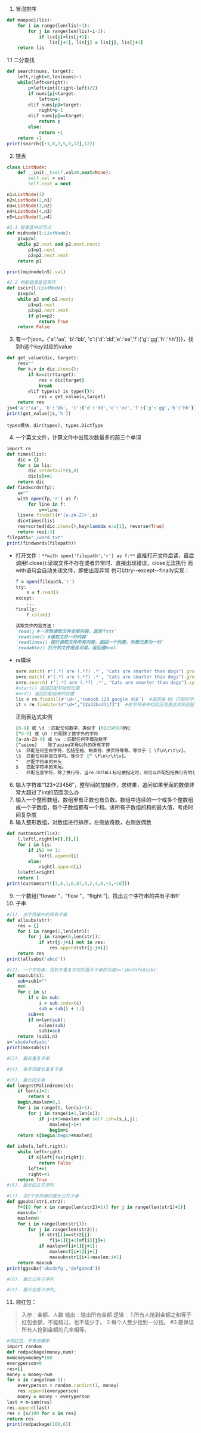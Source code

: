 1. 冒泡排序
```ruby 
def maopao1(lis):
    for i in range(len(lis)-1):
        for j in range(len(lis)-i-1):
            if lis[j]>lis[j+1]:
                lis[j+1], lis[j] = lis[j], lis[j+1]
    return lis
``` 
1.1 二分查找
```ruby 
def search(nums, target):
    left,right=0,len(nums)-1
    while(left<=right):
        p=left+int((right-left)/2)
        if nums[p]<target:
            left=p+1
        elif nums[p]>target:
            right=p-1
        elif nums[p]==target:
            return p
        else:
            return -1
    return -1
print(search([-1,0,3,5,9,12],12))
``` 
2. 链表
```ruby 
class ListNode:
    def __init__(self,val=0,next=None):
        self.val = val
        self.next = next

n1=ListNode(1)
n2=ListNode(2,n1)
n3=ListNode(3,n2)
n4=ListNode(4,n3)
n5=ListNode(5,n4)

#2.1 链表查中间节点
def midnode(l:ListNode):
    p1=p2=l
    while p2.next and p2.next.next:
        p1=p1.next
        p2=p2.next.next
    return p1

print(midnode(n5).val)

#2.2 判断链表是否带环
def iscir(l:ListNode):
    p1=p2=l
    while p2 and p2.next:
        p1=p1.next
        p2=p2.next.next
        if p1==p2:
            return True
    return False
```
3. 有一个json，{'a':'aa', 'b':'bb', 'c':{'d':'dd','e':'ee','f':{'g':'gg','h':'hh'}}}，找到h这个key对应的value
```ruby 
def get_value(dic, target):
    res=""
    for k,v in dic.items():
        if k==str(target):
            res = dic[target]
            break
        elif type(v) is type({}):
            res = get_value(v,target)
    return res
js={'a':'aa', 'b':'bb', 'c':{'d':'dd','e':'ee','f':{'g':'gg','h':'hh'}}}
print(get_value(js,'h'))
``` 
`types模块，dir(types), types.DictType`

4. 一个英文文件，计算文件中出现次数最多的前三个单词
```ruby 
import re
def times(lis):
    dic = {}
    for s in lis:
        dic.setdefault(s,0)
        dic[s]+=1
    return dic
def findwords(fp):
    s=""
    with open(fp,'r') as f:
        for line in f:
            s+=line
    lis=re.findall(r'[a-zA-Z]+',s)
    dic=times(lis)
    res=sorted(dic.items(),key=lambda x:x[1], reverse=True)
    return res[:3]
filepath="./word.txt"
print(findwords(filepath))
```
  * 打开文件：`**with open('filepath','r') as f:**`
    直接打开文件后读，最后调用f.close():读取文件不存在或者异常时，直接出现错误，close无法执行
    而with语句会自动关闭文件，即使出现异常
    也可以try--except--finally实现：
    ```ruby 
    f = open(filepath,'r')
    try:
        s = f.read()
    except:
        ...
    finally:
        f.colse()

    读取文件内容方法：
    `read() #一次性读取文件全部内容，返回个str`
    `readline() #读取文件一行内容`
    `readlines() 按行读取文件所有内容，返回一个列表，列表元素为一行`
    `readable() 打开的文件是否可读，返回值bool`
    ```
  * re模块
    ```ruby
    s=re.match( r'(.*) are (.*?) .*', "Cats are smarter than dogs").group()  #返回被 RE 匹配的字符串。
    s=re.match( r'(.*) are (.*?) .*', "Cats are smarter than dogs").groups() #返回被 RE 匹配的字符串子串元组
    s=re.search( r'(.*) are (.*?) .*', "Cats are smarter than dogs").span()  #返回一个元组包含匹配 (开始,结束) 的位置
    #start() 返回匹配开始的位置
    #end() 返回匹配结束的位置
    lis = re.findall(r'\d+','runoob 123 google 456')  #返回被 RE 匹配的字符串子串组成的列表，如果没有找到匹配的，则返回空列表。
    it = re.finditer(r"\d+","12a32bc43jf3")  #在字符串中找到正则表达式所匹配的所有子串，并把它们作为一个迭代器返回
    ```
    正则表达式实例
    ```ruby
    [0-9] 或 \d ：匹配任何数字，类似于 [0123456789]
    [^0-9] 或 \D ：匹配除了数字外的字符
    [a-zA-Z0-9] 或 \w ：匹配任何字母及数字
    [^aeiou]	除了aeiou字母以外的所有字符
    \s	匹配任何空白字符，包括空格、制表符、换页符等等。等价于 [ \f\n\r\t\v]。
    \S	匹配任何非空白字符。等价于 [^ \f\n\r\t\v]。
    ^	匹配字符串的开头
    $	匹配字符串的末尾。
    .	匹配任意字符，除了换行符，当re.DOTALL标记被指定时，则可以匹配包括换行符的任意字符。
    ```
6. 输入字符串“123+23456”，整型间的加操作，求结果，追问如果里面的数值非常大超过了int的范围怎么办
7. 输入一个整形数组，数组里有正数也有负数。数组中连续的一个或多个整数组成一个子数组，每个子数组都有一个和。求所有子数组的和的最大值，考虑时间复杂度
8. 输入整形数组，对数组进行排序，左侧放奇数，右侧放偶数
```ruby
def customsort(lis):
    l,leftl,rightl=[],[],[]
    for i in lis:
        if i%2 == 1:
            leftl.append(i)
        else:
            rightl.append(i)
    l=leftl+rightl
    return l
print(customsort([3,6,1,6,87,9,2,4,0,-3,-10]))
```
9. 一个数组[“flower ”，“flow ”，“flight ”]，找出三个字符串的共有子串fl‘
10. 子串
```ruby
#(1). 求字符串中的所有子串
def allsubs(str):
    res = []
    for i in range(1,len(str)):
        for j in range(0,len(str)):
            if str[j:j+i] not in res:
                res.append(str[j:j+i])
    return res
print(allsubs('abcd'))

#(2). 一个字符串，找到不重复字符的最大子串的长度s='abcdafedsabc'
def maxsub(s):
    sub=sub1=""
    n=0
    for c in s:
        if c in sub:
            i = sub.index(c)
            sub = sub[i + 1:]
        sub+=c
        if n<len(sub):
            n=len(sub)
            sub1=sub
    return (sub1,n)
s='abcdafedsabc'
print(maxsub(s))

#(3). 最长重复子串

#(4). 单字符最长重复子串

#(5). 最长回文串
def longestPalindrome(s):
    if len(s)<2:
        return s
    begin,maxlen=0,1
    for i in range(0, len(s)-1):
        for j in range(i+1,len(s)):
            if j-i+1>maxlen and self.ishw(s,i,j):
                maxlen=j-i+1
                begin=i
    return s[begin:begin+maxlen]

def ishw(s,left,right):
    while left<right:
        if s[left]!=s[right]:
            return False
        left+=1
        right-=1
    return True
#(6). 最长回文子序列

#(7). 求2个字符串的最长公共子串
def ggsubs(str1,str2):
    f=[[0 for x in range(len(str2)+1)] for j in range(len(str1)+1)]
    maxsub=''
    maxlen=0
    for i in range(len(str1)):
        for j in range(len(str2)):
            if str1[i]==str2[j]:
                f[i+1][j+1]=f[i][j]+1
            if maxlen<f[i+1][j+1]:
                maxlen=f[i+1][j+1]
                maxsub=str1[i+1-maxlen:i+1]
    return maxsub
print(ggsubs('abcdefg','defgabcd'))

#(8). 最长公共子序列

#(9). 最长定差子序列,

```
11. 领红包：
  > 入参：金额、人数
    输出：输出所有金额
    逻辑：
    1.所有人抢到金额之和等于红包金额，不能超过，也不能少于。
    2.每个人至少抢到一分钱。
    #3.要保证所有人抢到金额的几率相等。   
```ruby
#领红包，不考虑概率
import random
def redpackage(money,num):
m=money=money*100
everyperson=0
res=[]
money = money-num
for n in range(num-1):
    everyperson = random.randint(1, money)
    res.append(everyperson)
    money = money - everyperson
last = m-sum(res)
res.append(last)
res = [x/100 for x in res]
return res
print(redpackage(100,6))
```


